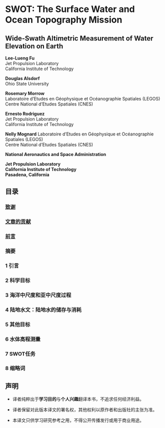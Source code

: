 # SWOT: The Surface Water and Ocean Topography Mission  
## Wide-Swath Altimetric Measurement of Water  Elevation on Earth 

__Lee-Lueng Fu__  
Jet Propulsion Laboratory   
California Institute of Technology   

__Douglas Alsdorf__   
Ohio State University   

__Rosemary Morrow__   
Laboratoire d’Etudes en Géophysique et Océanographie Spatiales (LEGOS)   
Centre National d’Etudes Spatiales (CNES)     

__Ernesto Rodriguez__   
Jet Propulsion Laboratory   
California Institute of Technology   

__Nelly Mognard__ 
Laboratoire d’Etudes en Géophysique et Océanographie Spatiales (LEGOS)   
Centre National d’Etudes Spatiales (CNES)   

__National Aeronautics and Space Administration__   

__Jet Propulsion Laboratory__   
__California Institute of Technology__   
__Pasadena, California__  

## 目录  
### [致谢](https://github.com/Mingzhi-Sun/Translation-of-SWOT-documents/blob/main/%E8%87%B4%E8%B0%A2.md)     
### [文章的贡献](https://github.com/Mingzhi-Sun/Translation-of-SWOT-documents/blob/main/%E6%96%87%E7%AB%A0%E8%B4%A1%E7%8C%AE)  
### [前言](https://github.com/Mingzhi-Sun/Translation-of-SWOT-documents/blob/main/%E5%89%8D%E8%A8%80.md) 
### 摘要  
### 1 引言  
### 2 科学目标
### 3 海洋中尺度和亚中尺度过程
### 4 陆地水文：陆地水的储存与消耗
### 5 其他目标
### 6 水体高程测量
### 7 SWOT任务
### 8 缩略词

## 声明

* 译者纯粹出于**学习目的**与**个人兴趣**翻译本书，不追求任何经济利益。 

* 译者保留对此版本译文的署名权，其他权利以原作者和出版社的主张为准。  

* 本译文只供学习研究参考之用，不得公开传播发行或用于商业用途。
